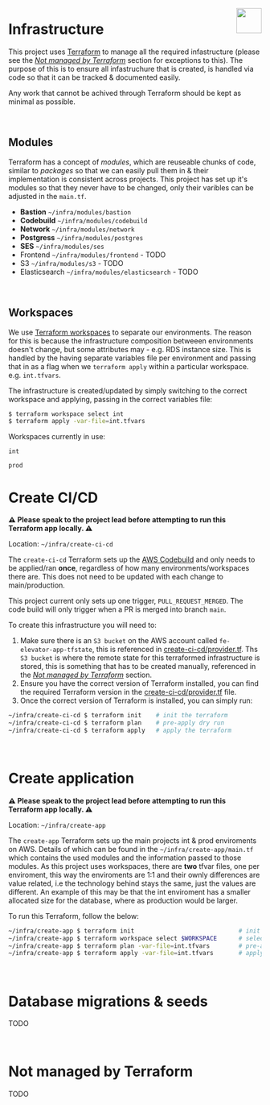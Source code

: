 <img src="https://www.jisc.ac.uk/sites/all/themes/jisc_clean/img/jisc-logo.svg" align="right" width=50 height=50/><h1 align="left">Infrastructure</h1>

This project uses [Terraform](https://www.terraform.io/) to manage all the required infastructure (please see the _[Not managed by Terraform](#Not-managed-by-Terraform)_ section for exceptions to this).
The purpose of this is to ensure all infastruchure that is created, is handled via code so that it can be tracked & documented easily.

Any work that cannot be achived through Terraform should be kept as minimal as possible.

&nbsp;

## Modules

Terraform has a concept of _modules_, which are reuseable chunks of code, similar to _packages_ so that we can easily pull them in & their implementation is consistent across
projects. This project has set up it's modules so that they never have to be changed, only their varibles can be adjusted in the `main.tf`.

-   **Bastion** `~/infra/modules/bastion`
-   **Codebuild** `~/infra/modules/codebuild`
-   **Network** `~/infra/modules/network`
-   **Postgress** `~/infra/modules/postgres`
-   **SES** `~/infra/modules/ses`
-   Frontend `~/infra/modules/frontend` - TODO
-   S3 `~/infra/modules/s3` - TODO
-   Elasticsearch `~/infra/modules/elasticsearch` - TODO

&nbsp;

## Workspaces

We use [Terraform workspaces](https://learn.hashicorp.com/tutorials/terraform/organize-configuration?in=terraform/modules) to separate our environments. The reason for this is because the infrastructure composition betweeen environments doesn't change, but some attributes may - e.g. RDS instance size. This is handled by the having separate variables file per environment and passing that in as a flag when we `terraform apply` within a particular workspace. e.g. `int.tfvars`.

The infrastructure is created/updated by simply switching to the correct workspace and applying, passing in the correct variables file:

```bash
$ terraform workspace select int
$ terraform apply -var-file=int.tfvars
```

Workspaces currently in use:

`int`

`prod`

# Create CI/CD

**⚠️ Please speak to the project lead before attempting to run this Terraform app locally. ⚠️**

Location: `~/infra/create-ci-cd`

The `create-ci-cd` Terraform sets up the [AWS Codebuild](https://aws.amazon.com/codebuild/) and only needs to be applied/ran **once**, regardless of how many environments/workspaces there are. This does not need to be updated with each change to main/production.

This project current only sets up one trigger, `PULL_REQUEST_MERGED`.
The code build will only trigger when a PR is merged into branch `main`.

To create this infrastructure you will need to:

1. Make sure there is an `S3 bucket` on the AWS account called `fe-elevator-app-tfstate`, this is referenced in [create-ci-cd/provider.tf](./create-cicd/provider.tf). Ths `S3 bucket` is where the remote state for this terraformed infrastructure is stored, this is something that has to be created manually, referenced in the _[Not managed by Terraform](#Not-managed-by-Terraform)_ section.
2. Ensure you have the correct version of Terraform installed, you can find the required Terraform version in the [create-ci-cd/provider.tf](./create-cicd/provider.tf) file.
3. Once the correct version of Terraform is installed, you can simply run:

```bash
~/infra/create-ci-cd $ terraform init    # init the terraform
~/infra/create-ci-cd $ terraform plan    # pre-apply dry run
~/infra/create-ci-cd $ terraform apply   # apply the terraform
```

&nbsp;

# Create application

**⚠️ Please speak to the project lead before attempting to run this Terraform app locally. ⚠️**

Location: `~/infra/create-app`

The `create-app` Terraform sets up the main projects int & prod enviroments on AWS. Details of which can be found in the `~/infra/create-app/main.tf` which contains the used modules and the information passed to those modules.
As this project uses workspaces, there are **two** tfvar files, one per enviroment, this way the enviroments are 1:1 and their ownly differences are value related, i.e the technology behind stays the same, just the values are different. An example of this may be that the int enviroment has a smaller allocated size for the database, where as production would be larger.

To run this Terraform, follow the below:

```bash
~/infra/create-app $ terraform init                             # init the terraform
~/infra/create-app $ terraform workspace select $WORKSPACE      # select the enviroment workspace (int or prod)
~/infra/create-app $ terraform plan -var-file=int.tfvars        # pre-apply dry run (pass in enviroment vars)
~/infra/create-app $ terraform apply -var-file=int.tfvars       # apply the terraform (pass in enviroment vars)
```

&nbsp;

# Database migrations & seeds

TODO

&nbsp;

# Not managed by Terraform

TODO

&nbsp;

